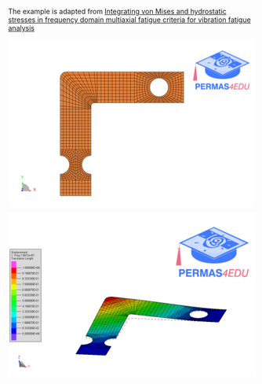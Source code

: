 The example is adapted from [Integrating von Mises and hydrostatic stresses in frequency domain multiaxial fatigue criteria for vibration fatigue analysis](https://doi.org/10.1016/j.ymssp.2024.112229)

![L_shaped_beam](L_shaped_beam.png)

![First mode](mode_01.gif)

